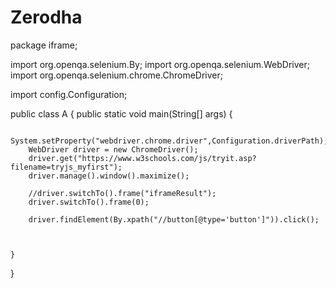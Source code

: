 # Zerodha
package iframe;

import org.openqa.selenium.By;
import org.openqa.selenium.WebDriver;
import org.openqa.selenium.chrome.ChromeDriver;

import config.Configuration;

public class A {
	public static void main(String[] args) {
		
		System.setProperty("webdriver.chrome.driver",Configuration.driverPath);
		WebDriver driver = new ChromeDriver();
		driver.get("https://www.w3schools.com/js/tryit.asp?filename=tryjs_myfirst");
		driver.manage().window().maximize();
		
		//driver.switchTo().frame("iframeResult");
		driver.switchTo().frame(0);
		
		driver.findElement(By.xpath("//button[@type='button']")).click();
		
		
		
	}

}
